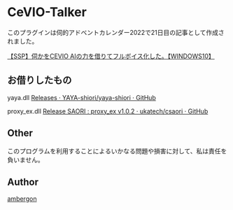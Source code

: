 # CeVIO-Talker
このプラグインは伺的アドベントカレンダー2022で21日目の記事として作成されました。


[【SSP】伺かをCEVIO AIの力を借りてフルボイス化した。【WINDOWS10】](https://ambergonslibrary.com/?p=8544)


## お借りしたもの
yaya.dll
[Releases · YAYA-shiori/yaya-shiori · GitHub](https://github.com/YAYA-shiori/yaya-shiori/releases)

proxy_ex.dll
[Release SAORI : proxy_ex v1.0.2 · ukatech/csaori · GitHub](https://github.com/ukatech/csaori/releases/tag/saori_proxy_ex_v1.0.2)


## Other
このプログラムを利用することによるいかなる問題や損害に対して、私は責任を負いません。


## Author
[ambergon](https://twitter.com/Sc_lFoxGon)




